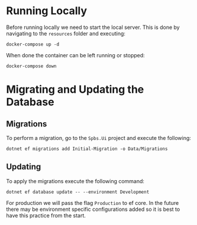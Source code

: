 
# Running Locally

Before running locally we need to start the local server. This is done by navigating to the ```resources``` folder and executing:

```
docker-compose up -d
```

When done the container can be left running or stopped:

```
docker-compose down
```

# Migrating and Updating the Database

## Migrations

To perform a migration, go to the ```Spbs.Ui``` project and execute the following:

```
dotnet ef migrations add Initial-Migration -o Data/Migrations 
```

## Updating

To apply the migrations execute the following command:

```
dotnet ef database update -- --environment Development
```

For production we will pass the flag ```Production``` to ef core. In the future there may be environment specific configurations added so it is best to have this practice from the start.
